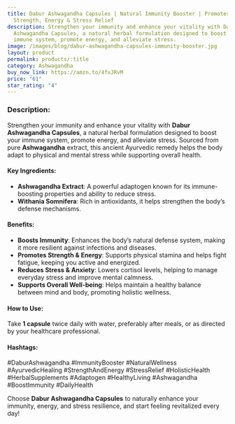 ```yaml
---
title: Dabur Ashwagandha Capsules | Natural Immunity Booster | Promotes
  Strength, Energy & Stress Relief
description: Strengthen your immunity and enhance your vitality with Dabur
  Ashwagandha Capsules, a natural herbal formulation designed to boost your
  immune system, promote energy, and alleviate stress.
image: /images/blog/dabur-ashwagandha-capsules-immunity-booster.jpg
layout: product
permalink: products/:title
category: Ashwagandha
buy_now_link: https://amzn.to/4fxJRvM
price: "61"
star_rating: "4"
---
```

### Description:
Strengthen your immunity and enhance your vitality with **Dabur Ashwagandha Capsules**, a natural herbal formulation designed to boost your immune system, promote energy, and alleviate stress. Sourced from pure **Ashwagandha** extract, this ancient Ayurvedic remedy helps the body adapt to physical and mental stress while supporting overall health.

#### Key Ingredients:
- **Ashwagandha Extract**: A powerful adaptogen known for its immune-boosting properties and ability to reduce stress.
- **Withania Somnifera**: Rich in antioxidants, it helps strengthen the body’s defense mechanisms.

#### Benefits:
- **Boosts Immunity**: Enhances the body’s natural defense system, making it more resilient against infections and diseases.
- **Promotes Strength & Energy**: Supports physical stamina and helps fight fatigue, keeping you active and energized.
- **Reduces Stress & Anxiety**: Lowers cortisol levels, helping to manage everyday stress and improve mental calmness.
- **Supports Overall Well-being**: Helps maintain a healthy balance between mind and body, promoting holistic wellness.

#### How to Use:
Take **1 capsule** twice daily with water, preferably after meals, or as directed by your healthcare professional.

#### Hashtags:
#DaburAshwagandha #ImmunityBooster #NaturalWellness #AyurvedicHealing #StrengthAndEnergy #StressRelief #HolisticHealth #HerbalSupplements #Adaptogen #HealthyLiving #Ashwagandha #BoostImmunity #DailyHealth

Choose **Dabur Ashwagandha Capsules** to naturally enhance your immunity, energy, and stress resilience, and start feeling revitalized every day!
